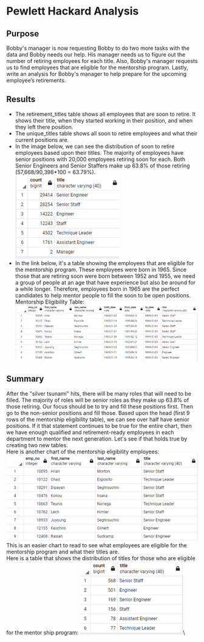 # Pewlett Hackard Analysis
## Purpose
Bobby's manager is now requesting Bobby to do two more tasks with the data and Bobby needs our help. His manager needs us to figure out the number of retiring employees for each title. Also, Bobby's manager requests us to find employees that are eligible for the mentorship program. Lastly, write an analysis for Bobby's manager to help prepare for the upcoming employee’s retirements.
## Results
- The retirement_titles table shows all employees that are soon to retire. It shows their title, when they started working in their position, and when they left there position.
- The unique_titles table shows all soon to retire employees and what their current positions are.
- In the image below, we can see the distribution of soon to retire employees based upon their titles. The majority of employees have senior positions with 20,000 employees retiring soon for each. Both Senior Engineers and Senior Staffers make up 63.8% of those retiring (57,668/90,398*100 = 63.79%).\
![Retiring Titles](Images/retiring_titles.PNG)
- In the link below, it's a table showing the employees that are eligible for the mentorship program. These employees were born in 1965. Since those that are retiring soon were born between 1952 and 1955, we need a group of people at an age that have experience but also be around for a while longer. Therefore, employees born in 1965 are the perfect candidates to help mentor people to fill the soon to be open positions.
Mentorship Eligibility Table: ![Mentorship Eligibility](Images/mentorship_eligibilty.PNG)
## Summary
After the "silver tsunami" hits, there will be many roles that will need to be filled. The majority of roles will be senior roles as they make up 63.8% of those retiring. Our focus should be to try and fill these positions first. Then go to the non-senior positions and fill those. Based upon the head (first 9 rows of the mentorship eligibility table), we can see over half have senior positions. If it that statement continues to be true for the entire chart, then we have enough qualified and retirement-ready employees in each department to mentor the next generation. Let's see if that holds true by creating two new tables.\
Here is another chart of the mentorship eligibility employees:
![Mentorship Employees](Images/mentorship_emp.PNG)\
This is an easier chart to read to see what employees are eligible for the mentorship program and what their titles are.\
Here is a table that shows the distribution of titles for those who are eligible for the mentor ship program:
![Mentorship Titles](Images/mentorship_titles.PNG)\
